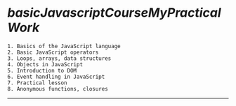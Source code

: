 # _basicJavascriptCourseMyPracticalWork_

```
1. Basics of the JavaScript language
2. Basic JavaScript operators
3. Loops, arrays, data structures
4. Objects in JavaScript
5. Introduction to DOM
6. Event handling in JavaScript
7. Practical lesson
8. Anonymous functions, closures
```

---
